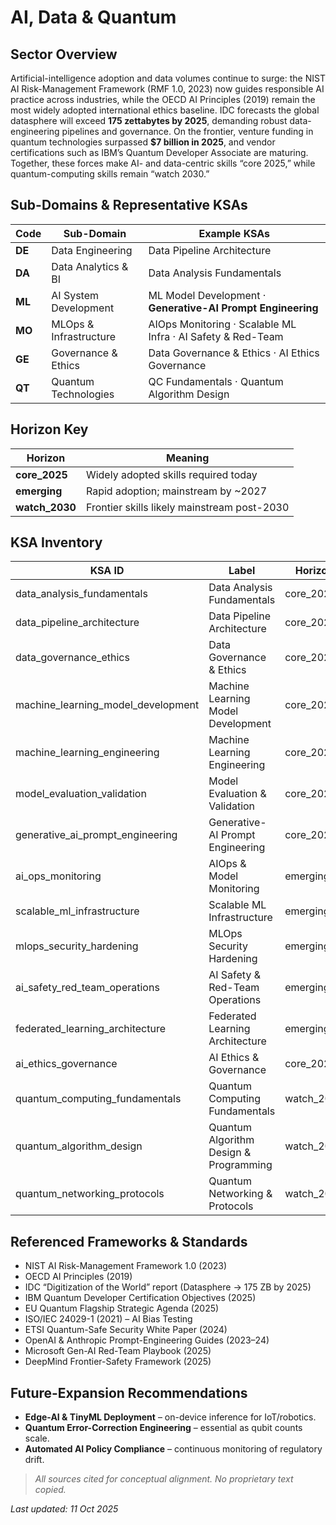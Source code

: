 # AI, Data & Quantum

## Sector Overview  
Artificial-intelligence adoption and data volumes continue to surge: the NIST AI Risk-Management Framework (RMF 1.0, 2023) now guides responsible AI practice across industries, while the OECD AI Principles (2019) remain the most widely adopted international ethics baseline. IDC forecasts the global datasphere will exceed **175 zettabytes by 2025**, demanding robust data-engineering pipelines and governance. On the frontier, venture funding in quantum technologies surpassed **$7 billion in 2025**, and vendor certifications such as IBM’s Quantum Developer Associate are maturing. Together, these forces make AI- and data-centric skills “core 2025,” while quantum-computing skills remain “watch 2030.”

## Sub-Domains & Representative KSAs
| Code | Sub-Domain                  | Example KSAs                                         |
|------|-----------------------------|------------------------------------------------------|
| **DE** | Data Engineering           | Data Pipeline Architecture                           |
| **DA** | Data Analytics & BI        | Data Analysis Fundamentals                           |
| **ML** | AI System Development      | ML Model Development · **Generative-AI Prompt Engineering** |
| **MO** | MLOps & Infrastructure     | AIOps Monitoring · Scalable ML Infra · AI Safety & Red-Team |
| **GE** | Governance & Ethics        | Data Governance & Ethics · AI Ethics Governance      |
| **QT** | Quantum Technologies       | QC Fundamentals · Quantum Algorithm Design           |

## Horizon Key
| Horizon        | Meaning                                                     |
|----------------|-------------------------------------------------------------|
| **core_2025**  | Widely adopted skills required today                        |
| **emerging**   | Rapid adoption; mainstream by ~2027                         |
| **watch_2030** | Frontier skills likely mainstream post-2030                 |

## KSA Inventory
| KSA ID                              | Label                                   | Horizon    |
|-------------------------------------|-----------------------------------------|------------|
| data_analysis_fundamentals          | Data Analysis Fundamentals              | core_2025  |
| data_pipeline_architecture          | Data Pipeline Architecture              | core_2025  |
| data_governance_ethics              | Data Governance & Ethics                | core_2025  |
| machine_learning_model_development  | Machine Learning Model Development      | core_2025  |
| machine_learning_engineering        | Machine Learning Engineering            | core_2025  |
| model_evaluation_validation         | Model Evaluation & Validation           | core_2025  |
| generative_ai_prompt_engineering    | Generative-AI Prompt Engineering        | core_2025  |
| ai_ops_monitoring                   | AIOps & Model Monitoring                | emerging   |
| scalable_ml_infrastructure          | Scalable ML Infrastructure              | emerging   |
| mlops_security_hardening            | MLOps Security Hardening                | emerging   |
| ai_safety_red_team_operations       | AI Safety & Red-Team Operations         | emerging   |
| federated_learning_architecture     | Federated Learning Architecture         | emerging   |
| ai_ethics_governance                | AI Ethics & Governance                  | core_2025  |
| quantum_computing_fundamentals      | Quantum Computing Fundamentals          | watch_2030 |
| quantum_algorithm_design            | Quantum Algorithm Design & Programming  | watch_2030 |
| quantum_networking_protocols        | Quantum Networking & Protocols          | watch_2030 |

## Referenced Frameworks & Standards
* NIST AI Risk-Management Framework 1.0 (2023)  
* OECD AI Principles (2019)  
* IDC “Digitization of the World” report (Datasphere → 175 ZB by 2025)  
* IBM Quantum Developer Certification Objectives (2025)  
* EU Quantum Flagship Strategic Agenda (2025)  
* ISO/IEC 24029-1 (2021) – AI Bias Testing  
* ETSI Quantum-Safe Security White Paper (2024)  
* OpenAI & Anthropic Prompt-Engineering Guides (2023–24)  
* Microsoft Gen-AI Red-Team Playbook (2025)  
* DeepMind Frontier-Safety Framework (2025)  

## Future-Expansion Recommendations
* **Edge-AI & TinyML Deployment** – on-device inference for IoT/robotics.  
* **Quantum Error-Correction Engineering** – essential as qubit counts scale.  
* **Automated AI Policy Compliance** – continuous monitoring of regulatory drift.  

> *All sources cited for conceptual alignment. No proprietary text copied.*

_Last updated: 11 Oct 2025_